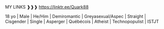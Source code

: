 MY LINKS ❱❱❱ https://linktr.ee/Quark88

18 yo | Male | He/Him | Demiromantic | Greyasexual/Aspec | Straight | Cisgender | Single | Asperger | Québécois | Atheist | Technopopulist | ISTJT
